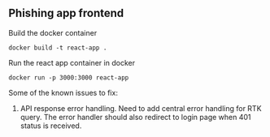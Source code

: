 ## Phishing app frontend

Build the docker container
```
docker build -t react-app .
```

Run the react app container in docker
```
docker run -p 3000:3000 react-app
```

Some of the known issues to fix:
1. API response error handling. Need to add central error handling for RTK query. The error handler should also redirect to login page when 401 status is received.
